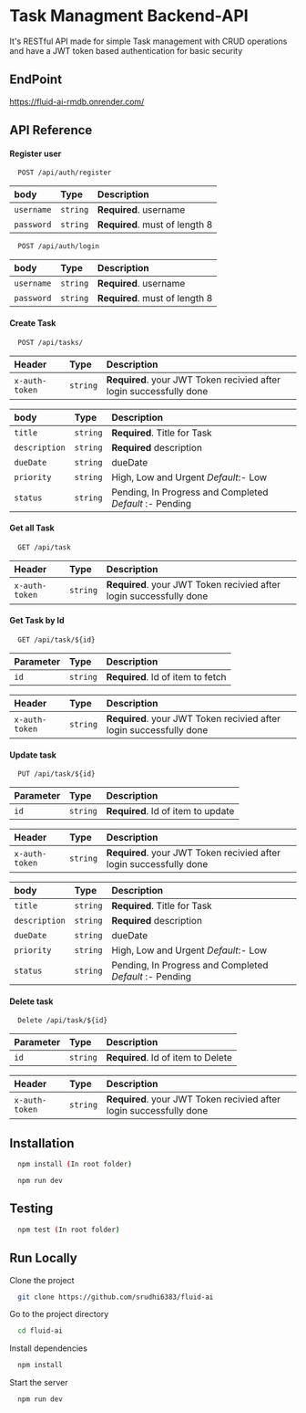 # Task Managment Backend-API

It's RESTful API made for simple Task management with CRUD operations and have a JWT token based authentication for basic security  


## EndPoint 

https://fluid-ai-rmdb.onrender.com/


## API Reference

#### Register user

```http
  POST /api/auth/register
```

| body      | Type     | Description                |
| :-------- | :------- | :------------------------- |
| `username`| `string` | **Required**. username     |
| `password`| `string` | **Required**. must of length 8|

```http
  POST /api/auth/login
```

| body      | Type     | Description                |
| :-------- | :------- | :------------------------- |
| `username`| `string` | **Required**. username     |
| `password`| `string` | **Required**. must of length 8|


#### Create Task

```http
  POST /api/tasks/
```

| Header   | Type     | Description                |
| :-------- | :------- | :------------------------- |
| `x-auth-token` | `string` | **Required**. your JWT Token recivied after login successfully done |


| body | Type     | Description                |
| :-------- | :------- | :------------------------- |
| `title` | `string` | **Required**. Title for Task |
| `description`| `string`| **Required** description |
|`dueDate` | `string` |  dueDate |
| `priority`| `string` | High, Low and Urgent _Default_:- Low |
|`status` | `string` | Pending, In Progress and Completed _Default_ :- Pending |





#### Get all Task

```http
  GET /api/task
```

| Header   | Type     | Description                |
| :-------- | :------- | :------------------------- |
| `x-auth-token` | `string` | **Required**. your JWT Token recivied after login successfully done |


#### Get Task by Id

```http
  GET /api/task/${id}
```

| Parameter | Type     | Description                       |
| :-------- | :------- | :-------------------------------- |
| `id`      | `string` | **Required**. Id of item to fetch |

| Header   | Type     | Description                |
| :-------- | :------- | :------------------------- |
| `x-auth-token` | `string` | **Required**. your JWT Token recivied after login successfully done |

#### Update task

```http
  PUT /api/task/${id}
```

| Parameter | Type     | Description                       |
| :-------- | :------- | :-------------------------------- |
| `id`      | `string` | **Required**. Id of item to update |

| Header   | Type     | Description                |
| :-------- | :------- | :------------------------- |
| `x-auth-token` | `string` | **Required**. your JWT Token recivied after login successfully done |

| body | Type     | Description                |
| :-------- | :------- | :------------------------- |
| `title` | `string` | **Required**. Title for Task |
| `description`| `string`| **Required** description |
|`dueDate` | `string` |  dueDate |
| `priority`| `string` | High, Low and Urgent _Default_:- Low |
|`status` | `string` | Pending, In Progress and Completed _Default_ :- Pending |


#### Delete task

```http
  Delete /api/task/${id}
```

| Parameter | Type     | Description                       |
| :-------- | :------- | :-------------------------------- |
| `id`      | `string` | **Required**. Id of item to Delete |

| Header   | Type     | Description                |
| :-------- | :------- | :------------------------- |
| `x-auth-token` | `string` | **Required**. your JWT Token recivied after login successfully done |



## Installation



```bash
  npm install (In root folder)
```

```start server
  npm run dev 
```
    

  ## Testing 



```bash
  npm test (In root folder)
```


## Run Locally

Clone the project

```bash
  git clone https://github.com/srudhi6383/fluid-ai
```

Go to the project directory

```bash
  cd fluid-ai
```

Install dependencies

```bash
  npm install
```

Start the server

```bash
  npm run dev
```

